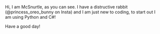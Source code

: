 Hi, I am McSnurtle, as you can see.
I have a distructive rabbit (@princess_oreo_bunny on Insta)
and I am just new to coding, to start out I am using Python and C#!

Have a good day!
